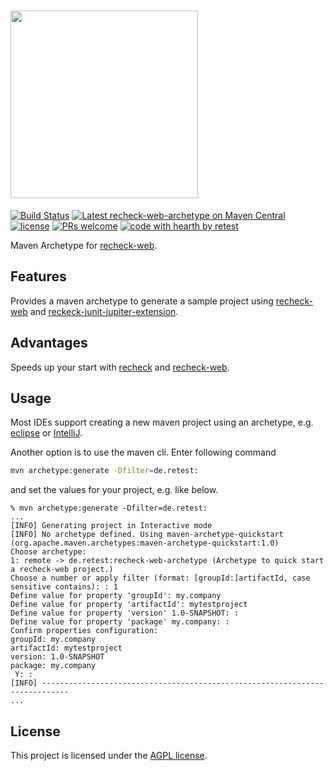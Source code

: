 # <a href="https://retest.dev"><img src="https://assets.retest.org/retest/ci/logos/recheck-screen.svg" width="300"/></a>

[![Build Status](https://travis-ci.com/retest/recheck-web-archetype.svg?branch=master)](https://travis-ci.com/retest/recheck-web-archetype)
[![Latest recheck-web-archetype on Maven Central](https://maven-badges.herokuapp.com/maven-central/de.retest/recheck-web-archetype/badge.svg?style=flat)](https://mvnrepository.com/artifact/de.retest/recheck-web-archetype)
[![license](https://img.shields.io/badge/license-AGPL-brightgreen.svg)](https://github.com/retest/recheck-web-archetype/blob/master/LICENSE)
[![PRs welcome](https://img.shields.io/badge/PRs-welcome-ff69b4.svg)](https://github.com/retest/recheck-web-archetype/issues?q=is%3Aissue+is%3Aopen+label%3A%22help+wanted%22)
[![code with hearth by retest](https://img.shields.io/badge/%3C%2F%3E%20with%20%E2%99%A5%20by-retest-C1D82F.svg)](https://retest.de/)

Maven Archetype for [recheck-web](https://github.com/retest/recheck-web).

## Features

Provides a maven archetype to generate a sample project using [recheck-web](https://github.com/retest/recheck-web) and [reckeck-junit-jupiter-extension](https://github.com/retest/recheck-junit-jupiter-extension).

## Advantages

Speeds up your start with [recheck](https://github.com/retest/recheck) and [recheck-web](https://github.com/retest/recheck-web).

## Usage

Most IDEs support creating a new maven project using an archetype, e.g. [eclipse](https://www.simplilearn.com/tutorials/maven-tutorial/maven-project-in-eclipse) or [IntelliJ](https://www.jetbrains.com/help/idea/maven-support.html).

Another option is to use the maven cli. Enter following command

```sh
mvn archetype:generate -Dfilter=de.retest:
```

and set the values for your project, e.g. like below.

```
% mvn archetype:generate -Dfilter=de.retest:
...
[INFO] Generating project in Interactive mode
[INFO] No archetype defined. Using maven-archetype-quickstart (org.apache.maven.archetypes:maven-archetype-quickstart:1.0)
Choose archetype:
1: remote -> de.retest:recheck-web-archetype (Archetype to quick start a recheck-web project.)
Choose a number or apply filter (format: [groupId:]artifactId, case sensitive contains): : 1
Define value for property 'groupId': my.company
Define value for property 'artifactId': mytestproject
Define value for property 'version' 1.0-SNAPSHOT: :
Define value for property 'package' my.company: :
Confirm properties configuration:
groupId: my.company
artifactId: mytestproject
version: 1.0-SNAPSHOT
package: my.company
 Y: :
[INFO] ----------------------------------------------------------------------------
...
```

## License

This project is licensed under the [AGPL license](LICENSE).
